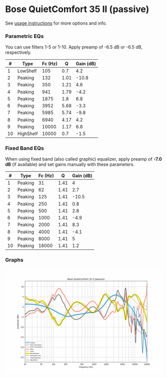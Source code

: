 # Bose QuietComfort 35 II (passive)
See [usage instructions](https://github.com/jaakkopasanen/AutoEq#usage) for more options and info.

### Parametric EQs
You can use filters 1-5 or 1-10. Apply preamp of -6.5 dB or -6.5 dB, respectively.

|   # | Type      |   Fc (Hz) |    Q |   Gain (dB) |
|-----|-----------|-----------|------|-------------|
|   1 | LowShelf  |       105 | 0.7  |         4.2 |
|   2 | Peaking   |       132 | 1.01 |       -10.8 |
|   3 | Peaking   |       350 | 1.21 |         4.6 |
|   4 | Peaking   |       941 | 1.79 |        -4.2 |
|   5 | Peaking   |      1875 | 1.8  |         6.8 |
|   6 | Peaking   |      3952 | 5.68 |        -3.3 |
|   7 | Peaking   |      5985 | 5.74 |        -9.8 |
|   8 | Peaking   |      6940 | 4.17 |         4.2 |
|   9 | Peaking   |     10000 | 1.17 |         6.8 |
|  10 | HighShelf |     10000 | 0.7  |        -1.5 |

### Fixed Band EQs
When using fixed band (also called graphic) equalizer, apply preamp of **-7.0 dB** (if available) and set gains manually with these parameters.

|   # | Type    |   Fc (Hz) |    Q |   Gain (dB) |
|-----|---------|-----------|------|-------------|
|   1 | Peaking |        31 | 1.41 |         4   |
|   2 | Peaking |        62 | 1.41 |         2.7 |
|   3 | Peaking |       125 | 1.41 |       -10.5 |
|   4 | Peaking |       250 | 1.41 |         0.8 |
|   5 | Peaking |       500 | 1.41 |         2.8 |
|   6 | Peaking |      1000 | 1.41 |        -4.9 |
|   7 | Peaking |      2000 | 1.41 |         8.3 |
|   8 | Peaking |      4000 | 1.41 |        -4.1 |
|   9 | Peaking |      8000 | 1.41 |         5   |
|  10 | Peaking |     16000 | 1.41 |         1.2 |

### Graphs
![](./Bose%20QuietComfort%2035%20II%20(passive).png)
